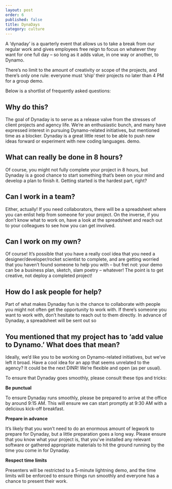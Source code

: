 ```yaml
---
layout: post
order: 6
published: false
title: DynaDays
category: culture
---
```

A ‘dynaday’ is a quarterly event that allows us to take a break from our regular work and gives employees free reign to focus on whatever they want for one full day – so long as it adds value, in one way or another, to Dynamo. 

<!-- more -->

There’s no limit to the amount of creativity or scope of the projects, and there’s only one rule: everyone must ‘ship’ their projects no later than 4 PM for a group demo. 

Below is a shortlist of frequently asked questions:

## Why do this?

The goal of Dynaday is to serve as a release valve from the stresses of client projects and agency life. We’re an enthusiastic bunch, and many have expressed interest in pursuing Dynamo-related initiatives, but mentioned time as a blocker. Dynaday is a great little reset to be able to push new ideas forward or experiment with new coding languages. demo. 

## What can really be done in 8 hours?

Of course, you might not fully complete your project in 8 hours, but Dynaday is a good chance to start something that’s been on your mind and develop a plan to finish it. Getting started is the hardest part, right? 

## Can I work in a team?

Either, actually! If you need collaborators, there will be a spreadsheet where you can enlist help from someone for your project. On the inverse, if you don’t know what to work on, have a look at the spreadsheet and reach out to your colleagues to see how you can get involved. 

## Can I work on my own?

Of course! It’s possible that you have a really cool idea that you need a designer/developer/rocket scientist to complete, and are getting worried that you haven’t found someone to help you with – but fret not: your demo can be a business plan, sketch, slam poetry – whatever! The point is to get creative, not deploy a completed project!

## How do I ask people for help?

Part of what makes Dynaday fun is the chance to collaborate with people you might not often get the opportunity to work with. If there’s someone you want to work with, don’t hesitate to reach out to them directly. In advance of Dynaday, a spreadsheet will be sent out so 

## You mentioned that my project has to ‘add value to Dynamo.’ What does that mean?

Ideally, we’d like you to be working on Dynamo-related initiatives, but we’ve left it broad. Have a cool idea for an app that seems unrelated to the agency? It could be the next DINR! We’re flexible and open (as per usual).

To ensure that Dynaday goes smoothly, please consult these tips and tricks:

**Be punctual**

To ensure Dynaday runs smoothly, please be prepared to arrive at the office by around 9:15 AM. This will ensure we can start promptly at 9:30 AM with a delicious kick-off breakfast. 

**Prepare in advance**

It’s likely that you won’t need to do an enormous amount of legwork to prepare for Dynaday, but a little preparation goes a long way. Please ensure that you know what your project is, that you’ve installed any relevant software or gathered appropriate materials to hit the ground running by the time you come in for Dynaday. 

**Respect time limits**

Presenters will be restricted to a 5-minute lightning demo, and the time limits will be enforced to ensure things run smoothly and everyone has a chance to present their work. 

